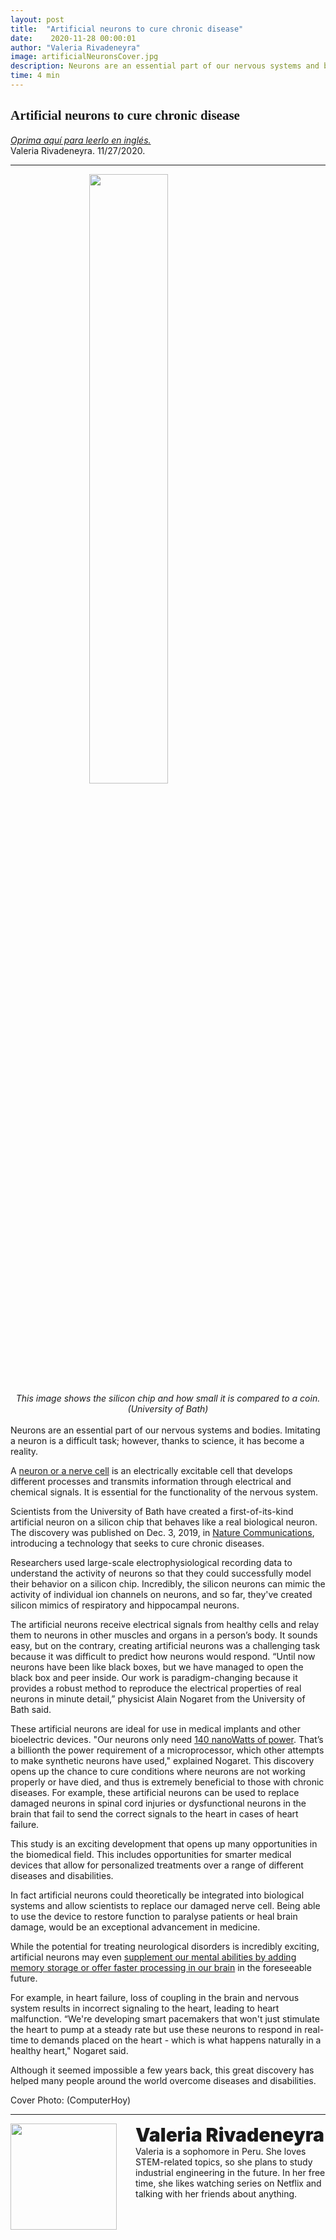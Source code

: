 ```yaml
---
layout: post
title:  "Artificial neurons to cure chronic disease"
date:    2020-11-28 00:00:01
author: "Valeria Rivadeneyra"
image: artificialNeuronsCover.jpg
description: Neurons are an essential part of our nervous systems and bodies. Imitating one of them is a difficult task; however, thanks to science, it has become a reality.
time: 4 min
---
```

<h2 style="font-family: Ergonomique Bold">Artificial neurons to cure chronic disease</h2>
<a href="{{ base.url }}/blog/translations/artificial-neurons-in-spanish"><i>Oprima aquí para leerlo en inglés.</i></a>
<br>Valeria Rivadeneyra. 11/27/2020.

<hr>


<img src="{{ site.baseurl }}/images/blogs/2020/november/artificialNeuronsOne.jpg" width="50%" style="display: block; margin: 0 auto"/>  
<center><i>This image shows the silicon chip and how small it is compared to a coin. (University of Bath)
</i></center>
<br>
Neurons are an essential part of our nervous systems and bodies. Imitating a neuron is a difficult task; however, thanks to science, it has become a reality.

A <a href="https://www.dailymail.co.uk/sciencetech/article-7751179/Artificial-neurons-help-cure-number-chronic-diseases.html" target="_blank">neuron or a nerve cell</a> is an electrically excitable cell that develops different processes and transmits information through electrical and chemical signals. It is essential for the functionality of the nervous system.

Scientists from the University of Bath have created a first-of-its-kind artificial neuron on a silicon chip that behaves like a real biological neuron. The discovery was published on Dec. 3, 2019, in <a href="https://www.nature.com/articles/s41467-019-13177-3" target="_blank">Nature Communications</a>, introducing a technology that seeks to cure chronic diseases.

Researchers used large-scale electrophysiological recording data to understand the activity of neurons so that they could successfully model their behavior on a silicon chip. Incredibly, the silicon neurons can mimic the activity of individual ion channels on neurons, and so far, they've created silicon mimics of respiratory and hippocampal neurons.

The artificial neurons receive electrical signals from healthy cells and relay them to neurons in other muscles and organs in a person’s body. It sounds easy, but on the contrary, creating artificial neurons was a challenging task because it was difficult to predict how neurons would respond. “Until now neurons have been like black boxes, but we have managed to open the black box and peer inside. Our work is paradigm-changing because it provides a robust method to reproduce the electrical properties of real neurons in minute detail,” physicist Alain Nogaret from the University of Bath said.

These artificial neurons are ideal for use in medical implants and other bioelectric devices. "Our neurons only need <a href="https://www.bath.ac.uk/announcements/world-first-as-artificial-neurons-developed-to-cure-chronic-diseases/#:~:text=Artificial%20neurons%20on%20silicon%20chips,other%20diseases%20of%20neuronal%20degeneration." target="_blank">140 nanoWatts of power</a>. That’s a billionth the power requirement of a microprocessor, which other attempts to make synthetic neurons have used," explained Nogaret. This discovery opens up the chance to cure conditions where neurons are not working properly or have died, and thus is extremely beneficial to those with chronic diseases. For example, these artificial neurons can be used to replace damaged neurons in spinal cord injuries or dysfunctional neurons in the brain that fail to send the correct signals to the heart in cases of heart failure.

This study is an exciting development that opens up many opportunities in the biomedical field. This includes opportunities for smarter medical devices that allow for personalized treatments over a range of different diseases and disabilities.

In fact artificial neurons could theoretically be integrated into biological systems and allow scientists to replace our damaged nerve cell. Being able to use the device to restore function to paralyse patients or heal brain damage, would be an exceptional advancement in medicine.

While the potential for treating neurological disorders is incredibly exciting, artificial neurons may even <a href="https://www.sciencealert.com/scientists-build-an-artificial-neuron-that-fully-mimics-a-human-brain-cell" target="_blank">supplement our mental abilities by adding memory storage or offer faster processing in our brain</a> in the foreseeable future.

For example, in heart failure, loss of coupling in the brain and nervous system results in incorrect signaling to the heart, leading to heart malfunction. “We're developing smart pacemakers that won't just stimulate the heart to pump at a steady rate but use these neurons to respond in real-time to demands placed on the heart - which is what happens naturally in a healthy heart," Nogaret said.

Although it seemed impossible a few years back, this great discovery has helped many people around the world overcome diseases and disabilities.

Cover Photo: (ComputerHoy)





<hr>
<img src="{{ site.baseurl }}/images/writingTeam/noProfile.jpg" width="170" style="float: left; margin-right: 30px; margin-bottom: 20px;"/>
<div style="margin-bottom: 5%;">
<span style="font-size: 30px; font-weight: 900;">Valeria Rivadeneyra </span>
<br>Valeria is a sophomore in Peru. She loves STEM-related topics, so she plans to study industrial engineering in the future. In her free time, she likes watching series on Netflix and talking with her friends about anything.
</div>
